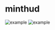 # minthud
![example](https://user-images.githubusercontent.com/128992555/227790887-b654c54b-9ce6-4d69-84db-9a92647ea624.png)
![example](https://user-images.githubusercontent.com/128992555/227790815-3a18ec3d-2de2-40c9-a059-5afe874008d6.png)

